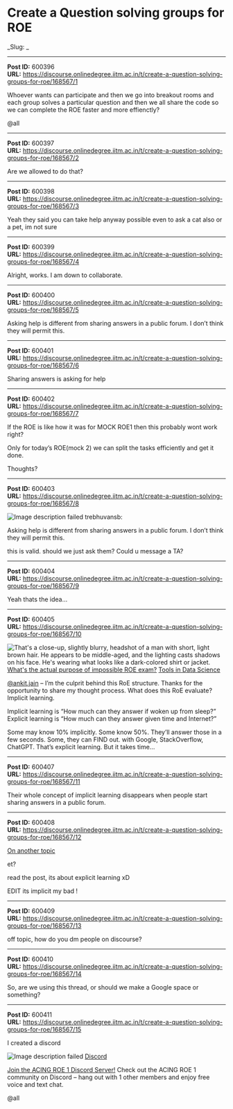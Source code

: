 # Create a Question solving groups for ROE
_Slug: _

---
**Post ID:** 600396  
**URL:** https://discourse.onlinedegree.iitm.ac.in/t/create-a-question-solving-groups-for-roe/168567/1  

Whoever wants can participate and then we go into breakout rooms and each group solves a particular question and then we all share the code so we can complete the ROE faster and more effienctly?


@all

---
**Post ID:** 600397  
**URL:** https://discourse.onlinedegree.iitm.ac.in/t/create-a-question-solving-groups-for-roe/168567/2  

Are we allowed to do that?

---
**Post ID:** 600398  
**URL:** https://discourse.onlinedegree.iitm.ac.in/t/create-a-question-solving-groups-for-roe/168567/3  

Yeah they said you can take help anyway possible even  to ask a cat also or a pet, im not sure

---
**Post ID:** 600399  
**URL:** https://discourse.onlinedegree.iitm.ac.in/t/create-a-question-solving-groups-for-roe/168567/4  

Alright, works. I am down to collaborate.

---
**Post ID:** 600400  
**URL:** https://discourse.onlinedegree.iitm.ac.in/t/create-a-question-solving-groups-for-roe/168567/5  

Asking help is different from sharing answers in a public forum. I don’t think they will permit this.

---
**Post ID:** 600401  
**URL:** https://discourse.onlinedegree.iitm.ac.in/t/create-a-question-solving-groups-for-roe/168567/6  

Sharing answers is asking for help

---
**Post ID:** 600402  
**URL:** https://discourse.onlinedegree.iitm.ac.in/t/create-a-question-solving-groups-for-roe/168567/7  

If the ROE is like how it was for MOCK ROE1 then this probably wont work right?


Only for today’s ROE(mock 2) we can split  the tasks efficiently and get it done.


Thoughts?

---
**Post ID:** 600403  
**URL:** https://discourse.onlinedegree.iitm.ac.in/t/create-a-question-solving-groups-for-roe/168567/8  

![Image description failed](https://dub1.discourse-cdn.com/flex013/user_avatar/discourse.onlinedegree.iitm.ac.in/trebhuvansb/48/109875_2.png) trebhuvansb:

Asking help is different from sharing answers in a public forum. I don’t think they will permit this.




this is valid. should we just ask them? Could u message a TA?

---
**Post ID:** 600404  
**URL:** https://discourse.onlinedegree.iitm.ac.in/t/create-a-question-solving-groups-for-roe/168567/9  

Yeah thats the idea…

---
**Post ID:** 600405  
**URL:** https://discourse.onlinedegree.iitm.ac.in/t/create-a-question-solving-groups-for-roe/168567/10  

![That's a close-up, slightly blurry, headshot of a man with short, light brown hair.  He appears to be middle-aged, and the lighting casts shadows on his face. He's wearing what looks like a dark-colored shirt or jacket.
](https://dub1.discourse-cdn.com/flex013/user_avatar/discourse.onlinedegree.iitm.ac.in/s.anand/48/15264_2.png)
[What's the actual purpose of impossible ROE exam?](https://discourse.onlinedegree.iitm.ac.in/t/whats-the-actual-purpose-of-impossible-roe-exam/99838/2) [Tools in Data Science](/c/courses/tds-kb/34)


[@ankit.jain](/u/ankit.jain) – I’m the culprit behind this RoE structure. Thanks for the opportunity to share my thought process. 
What does this RoE evaluate? Implicit learning. 

Implicit learning is “How much can they answer if woken up from sleep?”
Explicit learning is “How much can they answer given time and Internet?”

Some may know 10% implicitly. Some know 50%. They’ll answer those in a few seconds. 
Some, they can FIND out. with Google, StackOverflow, ChatGPT. That’s explicit learning. But it takes time…

---
**Post ID:** 600407  
**URL:** https://discourse.onlinedegree.iitm.ac.in/t/create-a-question-solving-groups-for-roe/168567/11  

Their whole concept of implicit learning disappears when people start sharing answers in a public forum.

---
**Post ID:** 600408  
**URL:** https://discourse.onlinedegree.iitm.ac.in/t/create-a-question-solving-groups-for-roe/168567/12  

[On another topic](/t/99838/2)

et?




read the post, its about explicit learning xD


EDIT its implicit my bad !

---
**Post ID:** 600409  
**URL:** https://discourse.onlinedegree.iitm.ac.in/t/create-a-question-solving-groups-for-roe/168567/13  

off topic, how do you dm people on discourse?

---
**Post ID:** 600410  
**URL:** https://discourse.onlinedegree.iitm.ac.in/t/create-a-question-solving-groups-for-roe/168567/14  

So, are we using this thread, or should we make a Google space or something?

---
**Post ID:** 600411  
**URL:** https://discourse.onlinedegree.iitm.ac.in/t/create-a-question-solving-groups-for-roe/168567/15  

I created a discord



![Image description failed](https://europe1.discourse-cdn.com/flex013/uploads/iitm/original/3X/0/6/069dfcbf1c98ea2160a1c33abb79107eaf6f2b36.png)
[Discord](https://discord.com/invite/vFTqFMw6)


[Join the ACING ROE 1 Discord Server!](https://discord.com/invite/vFTqFMw6)
Check out the ACING ROE 1 community on Discord – hang out with 1 other members and enjoy free voice and text chat.







@all

